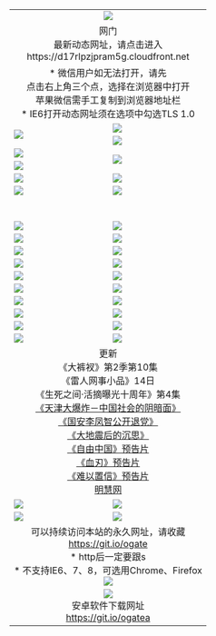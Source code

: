 ﻿<table>
  <tr></tr>
  <tr><td colspan=2 align=center><img src="https://cloud.githubusercontent.com/assets/11880933/13434984/f430fae2-e012-11e5-814f-c2df1e82b247.jpg" /></td></tr>
  <tr><td colspan=2 align=center>网门<br>最新动态网址，请点击进入
<br>https://d17rlpzjpram5g.cloudfront.net
    </td>
  </tr>
  <tr>
    <td colspan=2 align=center>* 微信用户如无法打开，请先<br>点击右上角三个点，选择在浏览器中打开<br>苹果微信需手工复制到浏览器地址栏
    <br>* IE6打开动态网址须在选项中勾选TLS 1.0</td>
  </tr>
  <tr>
    <td rowspan=2><a href="https://d17rlpzjpram5g.cloudfront.net/ogUP.aspx?name=11DKC.mp4&list=11DKC" target="_blank"><img src="https://d17rlpzjpram5g.cloudfront.net/Up/11DKC1.jpg" /></a></td> 
    <td><div><a href="https://d17rlpzjpram5g.cloudfront.net/ogUP.aspx?name=LRWS.mp4&list=LRWS" target="_blank"><img src="https://d17rlpzjpram5g.cloudfront.net/Up/LRWS.jpg" /></a></td>
   </tr>
  <tr>
    <td><a href="https://d17rlpzjpram5g.cloudfront.net/ogNiceVedio.aspx" target="_blank"><img src="https://d17rlpzjpram5g.cloudfront.net/Up/11TGKDY.jpg" /></a></td>
  </tr>
  <tr>
    <td><a href="https://d17rlpzjpram5g.cloudfront.net/ogUP.aspx?name=JQR.mp4&count=2" target="_blank"><img src="https://d17rlpzjpram5g.cloudfront.net/Up/JQR.jpg" /></a></td>   
    <td rowspan=2><a href="https://d17rlpzjpram5g.cloudfront.net/ogUP.aspx?name=JP.mp4&count=9" target="_blank"><img src="https://d17rlpzjpram5g.cloudfront.net/Up/JP.jpg" /></td>
  </tr>
  <tr>
    <td><a href="https://d17rlpzjpram5g.cloudfront.net/ogUP.aspx?name=WH.mp4" target="_blank"><img src="https://d17rlpzjpram5g.cloudfront.net/Up/WH.jpg" /></a></td>
  </tr>
  <tr>
    <td><a href="https://d17rlpzjpram5g.cloudfront.net/ogUP.aspx?name=SSZJ.mp4&list=SSZJ" target="_blank"><img src="https://d17rlpzjpram5g.cloudfront.net/Up/SSZJ.jpg" /></a></td>
    <td><a href="https://d17rlpzjpram5g.cloudfront.net/ogUP.aspx?name=1XQK.mp4&count=13" target="_blank"><img src="https://d17rlpzjpram5g.cloudfront.net/Up/1XQK.jpg" /></a</td>
  </tr>
  <tr>
    <td><a href="https://d17rlpzjpram5g.cloudfront.net/ogUP.aspx?name=ZY.mp4&count=2015:16" target="_blank"><img src="https://d17rlpzjpram5g.cloudfront.net/Up/ZY.jpg" /></a</td>
    <td><a href="https://d17rlpzjpram5g.cloudfront.net/ogUP.aspx?name=XTFY.mp4&count=B:2,A:24" target="_blank"><img src="https://d17rlpzjpram5g.cloudfront.net/Up/XTFY.jpg" /></a></td>
  </tr>
  <!--tr>
    <td><a href="https://d17rlpzjpram5g.cloudfront.net/ogUP.aspx?name=1LYF.mp4&count=2" target="_blank"><img src="https://cloud.githubusercontent.com/assets/11880933/13720279/6f16eb48-e83f-11e5-9556-90e9d1e24d09.jpg" /></a></td>
    <td><a href="https://d17rlpzjpram5g.cloudfront.net/ogUP.aspx?name=1ZGC.mp4&count=6" target="_blank"><img src="https://cloud.githubusercontent.com/assets/11880933/13720281/7e0c9044-e83f-11e5-915d-d63d593fef21.jpg" /></a></td>
  </tr>
  <tr>
    <td><a href="https://d17rlpzjpram5g.cloudfront.net/ogUP.aspx?name=1ZKM.mp4&count=3&current=3" target="_blank"><img src="https://cloud.githubusercontent.com/assets/11880933/13720283/858f1954-e83f-11e5-800b-94708d4ce09e.jpg" /></a></td>  
    <td><a href="https://d17rlpzjpram5g.cloudfront.net/ogUP.aspx?name=1WWY.mp4&count=6&current=6" target="_blank"><img src="https://cloud.githubusercontent.com/assets/11880933/13720286/8fb0ffa6-e83f-11e5-8873-bfd1abd9ad97.jpg" /></a></td>
  </tr>
  <tr>
    <td><a href="https://d17rlpzjpram5g.cloudfront.net/ogUP.aspx?name=10JGY.mp4&count=3" target="_blank"><img src="https://cloud.githubusercontent.com/assets/11880933/13720287/99e41986-e83f-11e5-9be2-70cc7ff44cf6.jpg" /></a></td>
    <td><a href="https://d17rlpzjpram5g.cloudfront.net/ogUP.aspx?name=10CYS.mp4&count=2" target="_blank"><img src="https://cloud.githubusercontent.com/assets/11880933/13720292/a531a128-e83f-11e5-88ec-42f8d394e971.jpg" /></a></td>
  </tr-->
  <tr height="40">
  </tr>
  <tr>
    <td><a href="https://d17rlpzjpram5g.cloudfront.net/ogUP.aspx?name=4SQQ.mp4&list=4SQQ" target="_blank"><img src="https://d17rlpzjpram5g.cloudfront.net/Up/4SQQ0.jpg"/></a></td>
    <td><a href="https://d17rlpzjpram5g.cloudfront.net/ogUP.aspx?name=4SHQ.mp4&list=4SHQ" target="_blank"><img src="https://d17rlpzjpram5g.cloudfront.net/Up/4SHQ0.jpg"/></a></td>
  </tr>
  <tr>
    <td><a href="https://d17rlpzjpram5g.cloudfront.net/ogUP.aspx?name=4SZG.mp4&list=4SZG" target="_blank"><img src="https://d17rlpzjpram5g.cloudfront.net/Up/4SZG0.jpg"/></a></td>
    <td><a href="https://d17rlpzjpram5g.cloudfront.net/ogUP.aspx?name=4SDJ.mp4&list=4SDJ" target="_blank"><img src="https://d17rlpzjpram5g.cloudfront.net/Up/4SDJ0.jpg"/></a></td>
  </tr>
  <tr>
    <td><a href="https://d17rlpzjpram5g.cloudfront.net/ogUP.aspx?name=4SGX.mp4&list=4SGX" target="_blank"><img src="https://d17rlpzjpram5g.cloudfront.net/Up/4SGX0.jpg"/></a></td>
    <td><a href="https://d17rlpzjpram5g.cloudfront.net/ogUP.aspx?name=4SHD.mp4&list=4SHD" target="_blank"><img src="https://d17rlpzjpram5g.cloudfront.net/Up/4SHD0.jpg"/></a></td>
  </tr>
  <tr>
    <td><a href="https://d17rlpzjpram5g.cloudfront.net/ogUP.aspx?name=4CTX.mp4&list=4CTX" target="_blank"><img src="https://d17rlpzjpram5g.cloudfront.net/Up/4CTX0.jpg"/></a></td>
    <td><a href="https://d17rlpzjpram5g.cloudfront.net/ogUP.aspx?name=4CWZ.mp4&list=4CWZ" target="_blank"><img src="https://d17rlpzjpram5g.cloudfront.net/Up/4CWZ0.jpg"/></a></td>
  </tr>
  <tr>
    <td><a href="https://d17rlpzjpram5g.cloudfront.net/onUP.aspx?name=https://d1qhweuvr3wm0g.cloudfront.net/" target="_blank"><img src="https://d17rlpzjpram5g.cloudfront.net/Up/0DTW.jpg"/></a></td>
    <td><a href="https://d17rlpzjpram5g.cloudfront.net/onUP.aspx?name=https://d240ns8up8earz.cloudfront.net/acenter/" target="_blank"><img src="https://d17rlpzjpram5g.cloudfront.net/Up/0TDW.jpg" /></a></td>
  </tr>
  <tr>
    <td><a href="https://d17rlpzjpram5g.cloudfront.net/onUP.aspx?name=https://d4508d6vomz2p.cloudfront.net/gb/nsc413.htm" target="_blank"><img src="https://d17rlpzjpram5g.cloudfront.net/Up/0DJY.jpg" /></a></td>
    <td><a href="https://d17rlpzjpram5g.cloudfront.net/onUP.aspx?name=https://d3bxwq7vzudb5l.cloudfront.net/xtr/gb/prog204.html" target="_blank"><img src="https://d17rlpzjpram5g.cloudfront.net/Up/0XTR.jpg" /></a></td>
  </tr>
  <tr>
    <td><a href="https://d17rlpzjpram5g.cloudfront.net/onUP.aspx?name=https://d3aj00iefsmfgc.cloudfront.net/" target="_blank"><img src="https://d17rlpzjpram5g.cloudfront.net/Up/0MHW.jpg" /></a></td>
    <td><a href="https://d17rlpzjpram5g.cloudfront.net/onUP.aspx?name=https://d1sbg9daat0zu5.cloudfront.net/" target="_blank"><img src="https://d17rlpzjpram5g.cloudfront.net/Up/0ZJW.jpg" /></a></td>
  </tr>
  <tr>
    <td><a href="https://d17rlpzjpram5g.cloudfront.net/ogUP.aspx?name=0FG.zip" target="_blank"><img src="https://d17rlpzjpram5g.cloudfront.net/Up/0FG.jpg" /></a></td>
    <td><a href="https://d17rlpzjpram5g.cloudfront.net/ogUP.aspx?name=0FGA.apk" target="_blank"><img src="https://d17rlpzjpram5g.cloudfront.net/Up/0FGA.jpg" /></a></td>
  </tr>
  <tr>
    <td><a href="https://d17rlpzjpram5g.cloudfront.net/ogUP.aspx?name=0U.zip" target="_blank"><img src="https://d17rlpzjpram5g.cloudfront.net/Up/0U.jpg" /></a></td>
    <td><a href="https://d17rlpzjpram5g.cloudfront.net/ogUP.aspx?name=0UA.apk" target="_blank"><img src="https://d17rlpzjpram5g.cloudfront.net/Up/0UA.jpg" /></a></td>
  </tr>
  <tr>
    <td><a href="https://d17rlpzjpram5g.cloudfront.net/ogUP.aspx?name=0iPPOTV.zip" target="_blank"><img src="https://d17rlpzjpram5g.cloudfront.net/Up/0iPPOTV.jpg" /></a></td>
    <td><a href="https://d17rlpzjpram5g.cloudfront.net/ogUP.aspx?name=0iNTD.apk" target="_blank"><img src="https://d17rlpzjpram5g.cloudfront.net/Up/0iNTD.jpg" /></a></td>
  </tr>
  <tr>
    <td colspan=2 align=center>更新<br>
      《大裤衩》第2季第10集<br>
      《雷人网事小品》14日<br>
      《生死之间·活摘曝光十周年》第4集</a><br>
      <a href="https://d17rlpzjpram5g.cloudfront.net/ogUP.aspx?name=4TJDBZ.mp4" target="_blank">《天津大爆炸－中国社会的阴暗面》</a><br>
      <a href="https://d17rlpzjpram5g.cloudfront.net/ogUP.aspx?name=4LFZ.mp4" target="_blank">《国安李凤智公开退党》</a><br>
      <a href="https://d17rlpzjpram5g.cloudfront.net/ogUP.aspx?name=4DDZHDCS.mp4" target="_blank">《大地震后的沉思》</a><br>
      <a href="https://d17rlpzjpram5g.cloudfront.net/ogUP.aspx?name=11ZYZG0.mp4" target="_blank">《自由中国》预告片</a><br>
      <a href="https://d17rlpzjpram5g.cloudfront.net/ogUP.aspx?name=11XR.mp4" target="_blank">《血刃》预告片</a><br>
      <a href="https://d17rlpzjpram5g.cloudfront.net/ogUP.aspx?name=11NYZX.mp4&count=2" target="_blank">《难以置信》预告片</a><br>
      <a href="https://d17rlpzjpram5g.cloudfront.net/onUP.aspx?name=https://www.minghui.org/" target="_blank">明慧网</a></td>
    </td>
  </tr>
  <tr>
    <td><a href="https://d17rlpzjpram5g.cloudfront.net/ogNice.aspx" target="_blank"><img src="https://cloud.githubusercontent.com/assets/11880933/13720378/f84bb392-e841-11e5-8739-815049dd6ff8.jpg" /></a></td>
    <td><a href="https://d17rlpzjpram5g.cloudfront.net/onCO.aspx?ob=600%E4%BA%8B%E7%89%A9&op=%E5%A2%9E%E5%88%A0%E6%94%B9&args=WH1~%23%E7%B1%BB%E5%9E%8B6%E6%96%B0%E9%97%BB%7c%23%E7%B1%BB%E5%9E%8B6%E8%AF%84%E8%AE%BA&mode=" target="_blank"><img src="https://cloud.githubusercontent.com/assets/11880933/13720380/04d76a16-e842-11e5-8833-e627daa88802.jpg" /></a></td> 
  </tr>
  <tr>
    <td><a href="https://d17rlpzjpram5g.cloudfront.net/ogDY.aspx" target="_blank"><img src="https://cloud.githubusercontent.com/assets/11880933/13720384/11817090-e842-11e5-9571-7dc2f1af9f42.jpg" /></a></td>
    <td><a href="https://d17rlpzjpram5g.cloudfront.net/ogST.aspx" target="_blank"><img src="https://cloud.githubusercontent.com/assets/11880933/13720385/1467ea3c-e842-11e5-86df-c96c9a556aaf.jpg" /></a></td> 
  </tr>
  <!--tr>
    <td colspan=2 align=center>
      <微信可扫描以下临时二维码<br/>https://bit.ly/1mBQHW8<br/><a href="https://d17rlpzjpram5g.cloudfront.net/Up/0WMGDL3.png" target="_blank"><img src="https://d17rlpzjpram5g.cloudfront.net/Up/0WMGD3.png"/></a>
  </tr-->
  <tr>
    <td colspan=2 align=center>可以持续访问本站的永久网址，请收藏<br/><a href="https://git.io/ogate" target="_blank">https://git.io/ogate</a><br/>* http后一定要跟s<br/>* 不支持IE6、7、8，可选用Chrome、Firefox<br/><a href="https://d17rlpzjpram5g.cloudfront.net/Up/0WMGDL2.png" target="_blank"><img src="https://d17rlpzjpram5g.cloudfront.net/Up/0WMGD2.png"/></a></td>
  </tr>
  <tr>
    <td colspan=2 align=center><a href="https://d17rlpzjpram5g.cloudfront.net/ogUP.aspx?name=0oGate.apk" target="_blank"><img src="https://cloud.githubusercontent.com/assets/11880933/13720399/75e143ee-e842-11e5-9f0a-1421f423c80f.jpg" /></a><br>安卓软件下载网址<br><a href="https://git.io/ogatea">https://git.io/ogatea</a></td>
  </tr>
  <!--tr>
    <td colspan=2 align=center>可能失效的动态网址
    </td>
  </tr-->
</table>
